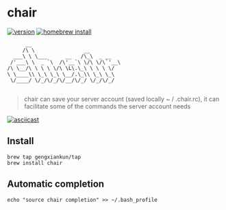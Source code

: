 # chair
[![version](https://img.shields.io/badge/version-5.3.0-blue.svg)]()
[![homebrew install](https://img.shields.io/badge/homebrew-install-brightgreen.svg)]()
```
      __                            
     /\ \                __         
  ___\ \ \___      __   /\_\  _ __  
 /'___\ \  _ `\  /\'__`\ \/\ \/\`'__\
/\ \__/\ \ \ \ \/\ \L\.\_\ \ \ \ \/ 
\ \____\\ \_\ \_\ \__/.\_\\ \_\ \_\ 
 \/____/ \/_/\/_/\/__/\/_/ \/_/\/_/ 
                                    
```
> chair can save your server account (saved locally ~ / .chair.rc), it can facilitate some of the commands the server account needs

[![asciicast](https://asciinema.org/a/fhEOKB7ds2UrL2vUJZbROBk4U.png)](https://asciinema.org/a/fhEOKB7ds2UrL2vUJZbROBk4U)

## Install
```
brew tap gengxiankun/tap
brew install chair
```

## Automatic completion
`echo "source chair completion" >> ~/.bash_profile`
